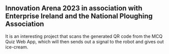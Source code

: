 ## Innovation Arena 2023 in association with Enterprise Ireland and the National Ploughing Association

It is an interesting project that scans the generated QR code from the MCQ Quiz Web App, which will then sends out a signal to the robot and gives out ice-cream.
